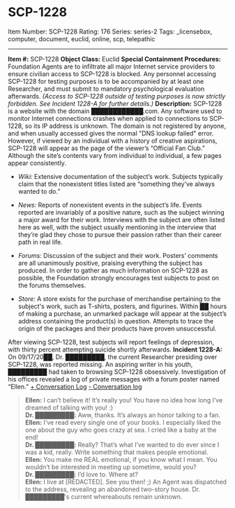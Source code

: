 # SCP-1228
Item Number: SCP-1228
Rating: 176
Series: series-2
Tags: _licensebox, computer, document, euclid, online, scp, telepathic

---

**Item #:** SCP-1228
**Object Class:** Euclid
**Special Containment Procedures:** Foundation Agents are to infiltrate all major Internet service providers to ensure civilian access to SCP-1228 is blocked. Any personnel accessing SCP-1228 for testing purposes is to be accompanied by at least one Researcher, and must submit to mandatory psychological evaluation afterwards. _(Access to SCP-1228 outside of testing purposes is now strictly forbidden. See Incident 1228-A for further details.)_
**Description:** SCP-1228 is a website with the domain ████████████.com. Any software used to monitor Internet connections crashes when applied to connections to SCP-1228, so its IP address is unknown. The domain is not registered by anyone, and when usually accessed gives the normal "DNS lookup failed" error. However, if viewed by an individual with a history of creative aspirations, SCP-1228 will appear as the page of the viewer’s “Official Fan Club.” Although the site’s contents vary from individual to individual, a few pages appear consistently.
  * _Wiki:_ Extensive documentation of the subject’s work. Subjects typically claim that the nonexistent titles listed are “something they’ve always wanted to do.”

  * _News:_ Reports of nonexistent events in the subject’s life. Events reported are invariably of a positive nature, such as the subject winning a major award for their work. Interviews with the subject are often listed here as well, with the subject usually mentioning in the interview that they’re glad they chose to pursue their passion rather than their career path in real life.

  * _Forums:_ Discussion of the subject and their work. Posters’ comments are all unanimously positive, praising everything the subject has produced. In order to gather as much information on SCP-1228 as possible, the Foundation strongly encourages test subjects to post on the forums themselves.

  * _Store:_ A store exists for the purchase of merchandise pertaining to the subject's work, such as T-shirts, posters, and figurines. Within ██ hours of making a purchase, an unmarked package will appear at the subject’s address containing the product(s) in question. Attempts to trace the origin of the packages and their products have proven unsuccessful.

After viewing SCP-1228, test subjects will report feelings of depression, with thirty percent attempting suicide shortly afterwards.
**Incident 1228-A:** On 09/17/20██, Dr. █████████, the current Researcher presiding over SCP-1228, was reported missing. An aspiring writer in his youth, █████████ had taken to browsing SCP-1228 obsessively. Investigation of his offices revealed a log of private messages with a forum poster named “Ellen.”
[\+ Conversation Log](javascript:;)
[\- Conversation log](javascript:;)
> **Ellen:** I can’t believe it! It’s really you! You have no idea how long I’ve dreamed of talking with you! :)  
>  **Dr. █████████:** Aww, thanks. It’s always an honor talking to a fan.  
>  **Ellen:** I’ve read every single one of your books. I especially liked the one about the guy who goes crazy at sea. I cried like a baby at the end!  
>  **Dr. █████████:** Really? That’s what I’ve wanted to do ever since I was a kid, really. Write something that makes people emotional.  
>  **Ellen:** You make me REAL emotional, if you know what I mean. You wouldn’t be interested in meeting up sometime, would you?  
>  **Dr. █████████:** I’d love to. Where at?  
>  **Ellen:** I live at [REDACTED]. See you then! ;)
An Agent was dispatched to the address, revealing an abandoned two-story house. Dr. █████████'s current whereabouts remain unknown.